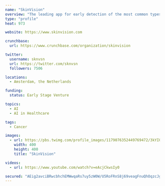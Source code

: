 ```yaml
---
name: "SkinVision"
overview: "The leading app for early detection of the most common types of #SkinCancer. Self-check now: https://t.co/gcMPVNzjxO"
type: "profile"
heat: 973

website: https://www.skinvision.com

crunchbase:
  url: https://www.crunchbase.com/organization/skinvision

twitter:
  username: sknvsn
  url: https://twitter.com/sknvsn
  followers: 7506

locations:
  - Amsterdam, the Netherlands

funding:
  status: Early Stage Venture

topics:
  - AI
  - AI in Healthcare

tags:
  - Cancer

images:
  - url: https://pbs.twimg.com/profile_images/1179076352449769472/3kYI0bJH_400x400.jpg
    width: 400
    height: 400
    title: "SkinVision"

videos:
  - url: https://www.youtube.com/watch?v=eAcjCkwsIy0

secured: "AEig2avciBRwcbhchEMWwqaRs7uy5zW0W/U5RoFRnS8j69veagFnuQhOqzcJgsrJdRnE/JahGP8gZEj6YI2B2eWi7xaaZWqre0DX5ikkiBdoStCCq096CPgFN+XgGV94t/yIJihp7FzC8tYmCKSRqITAVl6QEKqnMXQ/RQcbZrsw/JGzHuSyzIZ2TcWBn1QPrRnWHuPz3kPXhQN/7mIRnsOl9PdbA9tJ/8N/folEzfwiVWZyZ/tHpD1EThvWnSsOaY8Ekha0IAISxa7lGY+ZujkipV6jRWcprSCG0+yjMBGLevFdfV5kQ0FxFEsvW6d5;vzEauVLdBAMPibLzWsFJ9w=="
---
```


